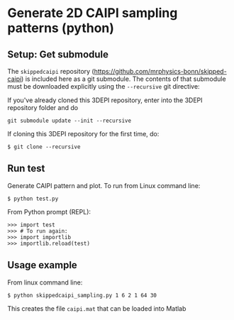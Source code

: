 # Generate 2D CAIPI sampling patterns (python)

## Setup: Get submodule

The `skippedcaipi` repository (https://github.com/mrphysics-bonn/skipped-caipi)
is included here as a git submodule.
The contents of that submodule must be downloaded explicitly 
using the ``--recursive`` git directive:

If you've already cloned this 3DEPI repository, enter into the 3DEPI repository folder and do
```
git submodule update --init --recursive
```

If cloning this 3DEPI repository for the first time, do:
```
$ git clone --recursive 
```

## Run test

Generate CAIPI pattern and plot.
To run from Linux command line:
```
$ python test.py
```

From Python prompt (REPL):
```
>>> import test
>>> # To run again:
>>> import importlib
>>> importlib.reload(test)
```

## Usage example

From linux command line:
```
$ python skippedcaipi_sampling.py 1 6 2 1 64 30
```
This creates the file `caipi.mat` that can be loaded into Matlab


